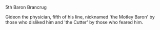 5th Baron Brancrug

Gideon the physician, fifth of his line, nicknamed 'the Motley Baron' by those who disliked him and 'the Cutter' by those who feared him.